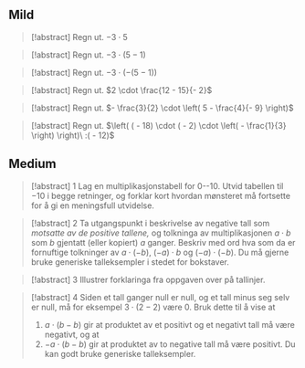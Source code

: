 

## Mild


> [!abstract] Regn ut.
> $- 3 \cdot 5$




> [!abstract] Regn ut.
> $- 3 \cdot (5 - 1)$
> 



> [!abstract] Regn ut.
> $- 3 \cdot \left( - (5 - 1) \right)$
> 



> [!abstract] Regn ut.
> $2 \cdot \frac{12 - 15}{- 2}$
> 





> [!abstract] Regn ut.
> $- \frac{3}{2} \cdot \left( 5 - \frac{4}{- 9} \right)$


> [!abstract] Regn ut.
> $\left( ( - 18) \cdot ( - 2) \cdot \left( - \frac{1}{3} \right) \right)\ :( - 12)$






## Medium

> [!abstract] 1
> Lag en multiplikasjonstabell for $0$--$10$. Utvid tabellen til
   $- 10$ i begge retninger, og forklar kort hvordan mønsteret må fortsette for å gi en meningsfull utvidelse.



> [!abstract] 2
> Ta utgangspunkt i beskrivelse av negative tall som _motsatte av de positive tallene,_ og tolkninga av multiplikasjonen $a \cdot b$ som $b$ gjentatt (eller kopiert) $a$ ganger. Beskriv med ord hva som da er fornuftige tolkninger av $a \cdot ( - b)$, $( - a) \cdot b$ og $( - a) \cdot ( - b)$. Du må gjerne bruke generiske talleksempler i stedet for bokstaver.



> [!abstract] 3
> Illustrer forklaringa fra oppgaven over på tallinjer.



> [!abstract] 4
>  Siden et tall ganger null er null, og et tall minus seg selv er null, må for eksempel $3 \cdot (2 - 2)$ være $0$. Bruk dette til å vise at
>  1. $a \cdot (b - b)$ gir at produktet av et positivt og et negativt tall må være negativt, og at
>  2. $- a \cdot (b - b)$ gir at produktet av to negative tall må være positivt. Du kan godt bruke generiske talleksempler.


